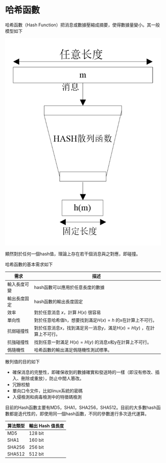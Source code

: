 # 哈希函數

哈希函數（Hash Function）把消息或數據壓縮成摘要，使得數據量變小。其一般模型如下

![](./figure/hash.png)

顯然對於任何一個hash值，理論上存在若干個消息與之對應，即碰撞。

哈希函數的基本需求如下

| 需求     | 描述                                       |
| ------ | ---------------------------------------- |
| 輸入長度可變 | hash函數可以應用於任意長度的數據                       |
| 輸出長度固定 | hash函數的輸出長度固定                            |
| 效率     | 對於任意消息 $x$，計算 $H(x)$ 很容易                 |
| 單向性    | 對於任意哈希值h，想要找到滿足$H(x)=h$ 的x在計算上不可行。       |
| 抗弱碰撞性  | 對於任意消息x，找到滿足另一消息y，滿足$H(x)=H(y)$ ，在計算上不可行。 |
| 抗強碰撞性  | 找到任意一對滿足 $H(x)=H(y)$ 的消息x和y在計算上不可行。      |
| 僞隨機性   | 哈希函數的輸出滿足僞隨機性測試標準。                       |

散列值的目的如下

- 確保消息的完整性，即確保收到的數據確實和發送時的一樣（即沒有修改、插入、刪除或重放），防止中間人篡改。
- 冗餘校驗
- 單向口令文件，比如linux系統的密碼
- 入侵檢測和病毒檢測中的特徵碼檢測

目前的Hash函數主要有MD5，SHA1，SHA256，SHA512。目前的大多數hash函數都是迭代性的，即使用同一個hash函數，不同的參數進行多次迭代運算。

| 算法類型   | 輸出 Hash 值長度       |
| ------ | ----------------- |
| MD5    | 128 bit |
| SHA1   | 160 bit           |
| SHA256 | 256 bit           |
| SHA512 | 512 bit           |
